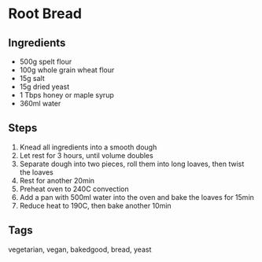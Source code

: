 # Root Bread

## Ingredients

* 500g spelt flour 
* 100g whole grain wheat flour
* 15g salt
* 15g dried yeast
* 1 Tbps honey or maple syrup
* 360ml water

## Steps

1. Knead all ingredients into a smooth dough
2. Let rest for 3 hours, until volume doubles
3. Separate dough into two pieces, roll them into long loaves, then twist the loaves 
4. Rest for another 20min
5. Preheat oven to 240C convection 
6. Add a pan with 500ml water into the oven and bake the loaves for 15min
7. Reduce heat to 190C, then bake another 10min

## Tags
vegetarian, vegan, bakedgood, bread, yeast
